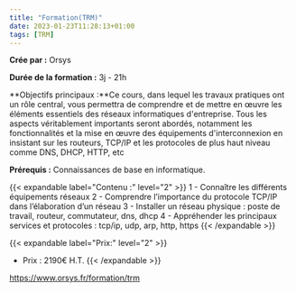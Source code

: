```yaml
---
title: "Formation(TRM)"
date: 2023-01-23T11:28:13+01:00
tags: [TRM]
---
```


**Crée par :** Orsys 

**Durée de la formation :** 3j - 21h

**Objectifs principaux :**Ce cours, dans lequel les travaux pratiques ont un rôle central, vous permettra de comprendre et de mettre en œuvre les éléments essentiels des réseaux informatiques d'entreprise. Tous les aspects véritablement importants seront abordés, notamment les fonctionnalités et la mise en œuvre des équipements d'interconnexion en insistant sur les routeurs, TCP/IP et les protocoles de plus haut niveau comme DNS, DHCP, HTTP, etc

 **Prérequis :** Connaissances de base en informatique.

{{< expandable label="Contenu :" level="2" >}}
1 - Connaître les différents équipements réseaux
2 - Comprendre l’importance du protocole TCP/IP dans l’élaboration d’un réseau
3 - Installer un réseau physique : poste de travail, routeur, commutateur, dns, dhcp
4 - Appréhender les principaux services et protocoles : tcp/ip, udp, arp, http, https
{{< /expandable >}}

{{< expandable label="Prix:" level="2" >}}
- Prix : 2190€ H.T.
{{< /expandable >}}



https://www.orsys.fr/formation/trm